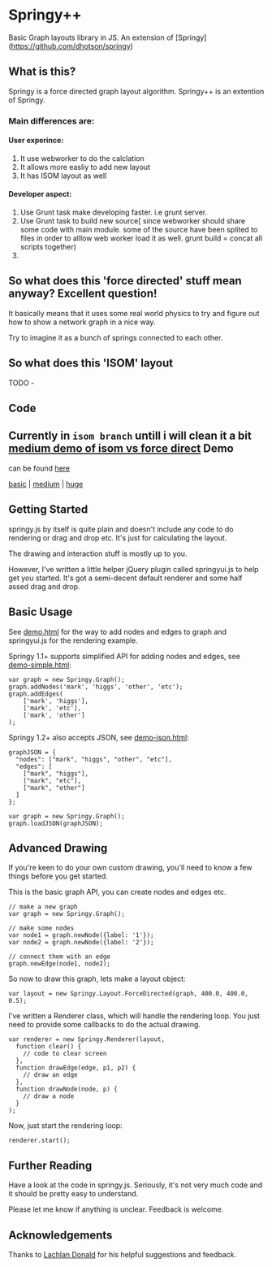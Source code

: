 Springy++
====
Basic Graph layouts library in JS. An extension of [Springy] (https://github.com/dhotson/springy)

What is this?
----
Springy is a force directed graph layout algorithm. 
Springy++ is an extention of Springy. 

### Main differences are:

#### User experince:
 1. It use webworker to do the calclation
 2. It allows more easliy to add new layout 
 3. It has ISOM layout as well 
 
 
#### Developer aspect:
 1. Use Grunt task make developing faster. i.e grunt server.
 2. Use Grunt task to build new source[ since webworker should share some code with main module. some of the source have been splited to files in order to alllow web worker load it as well. grunt build =  concat all scripts together)
 3. 



So what does this 'force directed' stuff mean anyway? Excellent question!
----
It basically means that it uses some real world physics to try and
figure out how to show a network graph in a nice way.

Try to imagine it as a bunch of springs connected to each other.

So what does this 'ISOM' layout
-----
TODO -



Code
-----
Currently in `isom branch` untill i will clean it a bit
[medium demo of isom vs force direct](../isom/dev/player/mediumdemo.html)
Demo
----

can be found [here](http://oak-tree.github.io/springy/)

[basic](http://oak-tree.github.io/springy/dev/player/demo.html)
| [medium](http://oak-tree.github.io/springy/dev/player/mediumdemo.html)
| [huge](http://oak-tree.github.io/springy/dev/player/bigdemo.html)



Getting Started
----

springy.js by itself is quite plain and doesn't include any code to do rendering
or drag and drop etc. It's just for calculating the layout.

The drawing and interaction stuff is mostly up to you.

However, I've written a little helper jQuery plugin called springyui.js
to help get you started. It's got a semi-decent default renderer and some
half assed drag and drop.

Basic Usage
----

See [demo.html](http://dhotson.github.com/springy/demo.html) for the way to
add nodes and edges to graph and springyui.js for the rendering example.

Springy 1.1+ supports simplified API for adding nodes and edges, see
[demo-simple.html](http://dhotson.github.com/springy/demo-simple.html):

    var graph = new Springy.Graph();
    graph.addNodes('mark', 'higgs', 'other', 'etc');
    graph.addEdges(
        ['mark', 'higgs'],
        ['mark', 'etc'], 
        ['mark', 'other']
    );

Springy 1.2+ also accepts JSON, see
[demo-json.html](http://dhotson.github.com/springy/demo-json.html):

    graphJSON = {
      "nodes": ["mark", "higgs", "other", "etc"],
      "edges": [
        ["mark", "higgs"],
        ["mark", "etc"],
        ["mark", "other"]
      ]
    };

    var graph = new Springy.Graph();
    graph.loadJSON(graphJSON);


Advanced Drawing
----

If you're keen to do your own custom drawing, you'll need to know a few
things before you get started.

This is the basic graph API, you can create nodes and edges etc.

    // make a new graph
    var graph = new Springy.Graph();

    // make some nodes
    var node1 = graph.newNode({label: '1'});
    var node2 = graph.newNode({label: '2'});

    // connect them with an edge
    graph.newEdge(node1, node2);

So now to draw this graph, lets make a layout object:

    var layout = new Springy.Layout.ForceDirected(graph, 400.0, 400.0, 0.5);

I've written a Renderer class, which will handle the rendering loop.
You just need to provide some callbacks to do the actual drawing.

    var renderer = new Springy.Renderer(layout,
      function clear() {
        // code to clear screen
      },
      function drawEdge(edge, p1, p2) {
        // draw an edge
      },
      function drawNode(node, p) {
        // draw a node
      }
    );

Now, just start the rendering loop:

    renderer.start();


Further Reading
----

Have a look at the code in springy.js.
Seriously, it's not very much code and it should be pretty easy to understand.

Please let me know if anything is unclear. Feedback is welcome.


Acknowledgements
----

Thanks to [Lachlan Donald](http://github.com/lox) for his helpful suggestions and
feedback.
